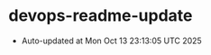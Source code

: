 # devops-readme-update
<!--START_SECTION:activity-->
- Auto-updated at Mon Oct 13 23:13:05 UTC 2025
<!--END_SECTION:activity-->
